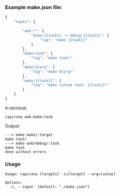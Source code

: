 ### Example make.json file:

```javascript
{
	"tasks": {
		
		"web:*": {
			"make:{{task}} -> debug:{{task}}": {
				"log": "make {{task}}"
			}
		},
		"make:task": {
			"log": "make task!"
		},
		"make:blarg": {
			"log": "make blarg!"
		},
		"make:{{task}}": {
			"log": "make custom task: {{task}}!"
		}
	}
}	
```

In terminal:

```
capirona web:make:task
```

Output:

```
---> make make/:target
make task!
---> make web/debug/:task
make task
done without errors
```


### Usage

```
Usage: capirona [targets] -i=[target] --arg=[value]

Options:
  -i, --input  [default: "./make.json"]
```
